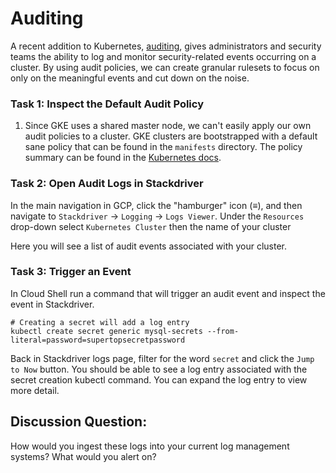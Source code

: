 # Auditing
A recent addition to Kubernetes, [auditing](https://kubernetes.io/docs/tasks/debug-application-cluster/audit/), gives administrators and security teams the ability to log and monitor security-related events occurring on a cluster. By using audit policies, we can create granular rulesets to focus on only on the meaningful events and cut down on the noise.

### Task 1: Inspect the Default Audit Policy
1. Since GKE uses a shared master node, we can't easily apply our own audit policies to a cluster. GKE clusters are bootstrapped with a default sane policy that can be found in the `manifests` directory. The policy summary can be found in the [Kubernetes docs](https://cloud.google.com/kubernetes-engine/docs/concepts/audit-policy).


### Task 2: Open Audit Logs in Stackdriver
In the main navigation in GCP, click the "hamburger" icon (≡), and then navigate to `Stackdriver` -> `Logging` -> `Logs Viewer`.
Under the `Resources` drop-down select `Kubernetes Cluster` then the name of your cluster

Here you will see a list of audit events associated with your cluster.

### Task 3: Trigger an Event
In Cloud Shell run a command that will trigger an audit event and inspect the event in Stackdriver.
```
# Creating a secret will add a log entry
kubectl create secret generic mysql-secrets --from-literal=password=supertopsecretpassword
```
Back in Stackdriver logs page, filter for the word `secret` and click the `Jump to Now` button. You should be able to see a log entry associated with the secret creation kubectl command. You can expand the log entry to view more detail.

## Discussion Question:
How would you ingest these logs into your current log management systems? What would you alert on?
